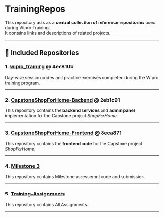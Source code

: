 # TrainingRepos

This repository acts as a **central collection of reference repositories** used during Wipro Training.  
It contains links and descriptions of related projects.

---

## 📌 Included Repositories

### 1. [wipro_training](https://github.com/niteshtiwari52/wipro_training) @ 4ee810b
Day-wise session codes and practice exercises completed during the Wipro training program.

---

### 2. [CapstoneShopForHome-Backend](https://github.com/niteshtiwari52/CapstoneShopForHome-Backend) @ 2eb1c91
This repository contains the **backend services** and **admin panel** implementation for the Capstone project *ShopForHome*.  

---

### 3. [CapstoneShopForHome-Frontend](https://github.com/niteshtiwari52/CapstoneShopForHome-Frontend) @ 8eca871
This repository contains the **frontend code** for the Capstone project *ShopForHome*.  

---

### 4. [Milestone 3](https://github.com/niteshtiwari52/Milestone-3)
This repository contains Milestone assessemnt code and submission.

---
### 5. [Training-Assignments](https://github.com/niteshtiwari52/Training-Assignments)
This repository contains All Assignments.

---
